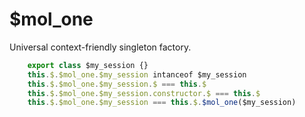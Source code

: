 # $mol_one

Universal context-friendly singleton factory.

```ts
	export class $my_session {}
	this.$.$mol_one.$my_session intanceof $my_session
	this.$.$mol_one.$my_session.$ === this.$
	this.$.$mol_one.$my_session.constructor.$ === this.$
	this.$.$mol_one.$my_session === this.$.$mol_one($my_session)
```
